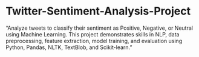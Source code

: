 # Twitter-Sentiment-Analysis-Project
“Analyze tweets to classify their sentiment as Positive, Negative, or Neutral using Machine Learning. This project demonstrates skills in NLP, data preprocessing, feature extraction, model training, and evaluation using Python, Pandas, NLTK, TextBlob, and Scikit-learn.”
